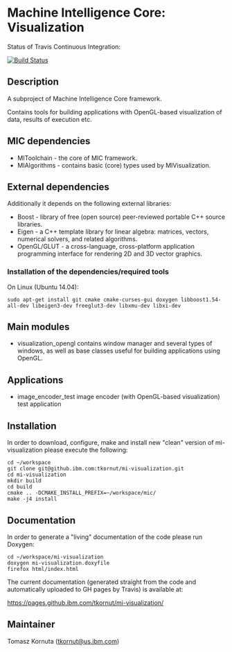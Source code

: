 # Machine Intelligence Core: Visualization

Status of Travis Continuous Integration:

[![Build Status](https://travis.ibm.com/tkornut/mi-visualization.svg?token=9XHfj7QaSbmFqHsyaQes&branch=master)](https://travis.ibm.com/tkornut/mi-visualization)

## Description

A subproject of Machine Intelligence Core framework.

Contains tools for building applications with OpenGL-based visualization of data, results of execution etc.

## MIC dependencies

   * MIToolchain - the core of MIC framework.
   * MIAlgorithms - contains basic (core) types used by MIVisualization.

## External dependencies

Additionally it depends on the following external libraries:
   * Boost - library of free (open source) peer-reviewed portable C++ source libraries.
   * Eigen - a C++ template library for linear algebra: matrices, vectors, numerical solvers, and related algorithms.
   * OpenGL/GLUT - a cross-language, cross-platform application programming interface for rendering 2D and 3D vector graphics.

### Installation of the dependencies/required tools

On Linux (Ubuntu 14.04): 

    sudo apt-get install git cmake cmake-curses-gui doxygen libboost1.54-all-dev libeigen3-dev freeglut3-dev libxmu-dev libxi-dev

## Main modules

   *  visualization_opengl contains window manager and several types of windows, as well as base classes useful for building applications using OpenGL. 

## Applications

   *  image_encoder_test image encoder (with OpenGL-based visualization) test application 

## Installation

In order to download, configure, make and install new "clean" version of mi-visualization please execute the following:

    cd ~/workspace
    git clone git@github.ibm.com:tkornut/mi-visualization.git
    cd mi-visualization
    mkdir build
    cd build
    cmake .. -DCMAKE_INSTALL_PREFIX=~/workspace/mic/
    make -j4 install

## Documentation

In order to generate a "living" documentation of the code please run Doxygen:

    cd ~/workspace/mi-visualization
    doxygen mi-visualization.doxyfile
    firefox html/index.html

The current documentation (generated straight from the code and automatically uploaded to GH pages by Travis) is available at:

https://pages.github.ibm.com/tkornut/mi-visualization/

## Maintainer

Tomasz Kornuta (tkornut@us.ibm.com)